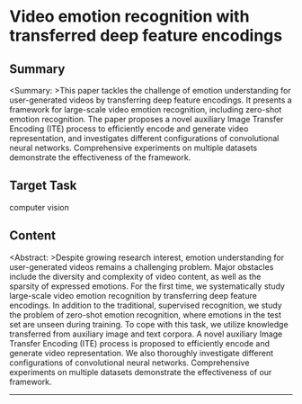 # Video emotion recognition with transferred deep feature encodings

## Summary

<Summary: >This paper tackles the challenge of emotion understanding for user-generated videos by transferring deep feature encodings. It presents a framework for large-scale video emotion recognition, including zero-shot emotion recognition. The paper proposes a novel auxiliary Image Transfer Encoding (ITE) process to efficiently encode and generate video representation, and investigates different configurations of convolutional neural networks. Comprehensive experiments on multiple datasets demonstrate the effectiveness of the framework.


## Target Task

computer vision

## Content

<Abstract: >Despite growing research interest, emotion understanding for user-generated videos remains a challenging problem. Major obstacles include the diversity and complexity of video content, as well as the sparsity of expressed emotions. For the first time, we systematically study large-scale video emotion recognition by transferring deep feature encodings. In addition to the traditional, supervised recognition, we study the problem of zero-shot emotion recognition, where emotions in the test set are unseen during training. To cope with this task, we utilize knowledge transferred from auxiliary image and text corpora. A novel auxiliary Image Transfer Encoding (ITE) process is proposed to efficiently encode and generate video representation. We also thoroughly investigate different configurations of convolutional neural networks. Comprehensive experiments on multiple datasets demonstrate the effectiveness of our framework.



---

